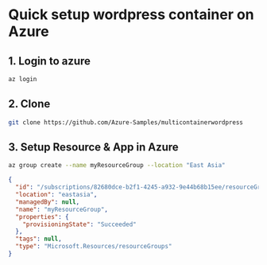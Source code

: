 # Quick setup wordpress container on Azure

## 1. Login to azure
```bash
az login
```

## 2. Clone

```bash
git clone https://github.com/Azure-Samples/multicontainerwordpress
```

## 3. Setup Resource & App in Azure
```bash
az group create --name myResourceGroup --location "East Asia"
```
```json
{
  "id": "/subscriptions/82680dce-b2f1-4245-a932-9e44b68b15ee/resourceGroups/myResourceGroup",
  "location": "eastasia",
  "managedBy": null,
  "name": "myResourceGroup",
  "properties": {
    "provisioningState": "Succeeded"
  },
  "tags": null,
  "type": "Microsoft.Resources/resourceGroups"
}

```
